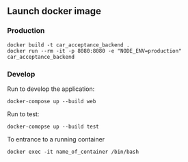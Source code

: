 ## Launch docker image
### Production
```
docker build -t car_acceptance_backend .
docker run --rm -it -p 8080:8080 -e "NODE_ENV=production" car_acceptance_backend
```
### Develop
Run to develop the application:
```
docker-compose up --build web
```
Run to test:
```
docker-comopse up --build test
```


To entrance to a running container
```
docker exec -it name_of_container /bin/bash
```


